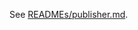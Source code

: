 <!--
Copyright 2024 Ocean Protocol Foundation
SPDX-License-Identifier: Apache-2.0
-->
See [READMEs/publisher.md](../../READMEs/publisher.md).
